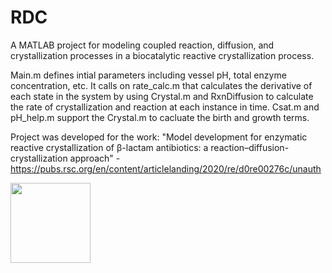 # RDC
A MATLAB project for modeling coupled reaction, diffusion, and crystallization processes in a biocatalytic reactive crystallization process.

Main.m defines intial parameters including vessel pH, total enzyme concentration, etc. It calls on rate_calc.m that calculates the derivative of each state in the system by using Crystal.m and RxnDiffusion to calculate the rate of crystallization and reaction at each instance in time. Csat.m and pH_help.m support the Crystal.m to cacluate the birth and growth terms.

Project was developed for the work: "Model development for enzymatic reactive crystallization of β-lactam antibiotics: a reaction–diffusion-crystallization approach" - https://pubs.rsc.org/en/content/articlelanding/2020/re/d0re00276c/unauth

<img src="/assets/Model_framework.png" width="128"/>
